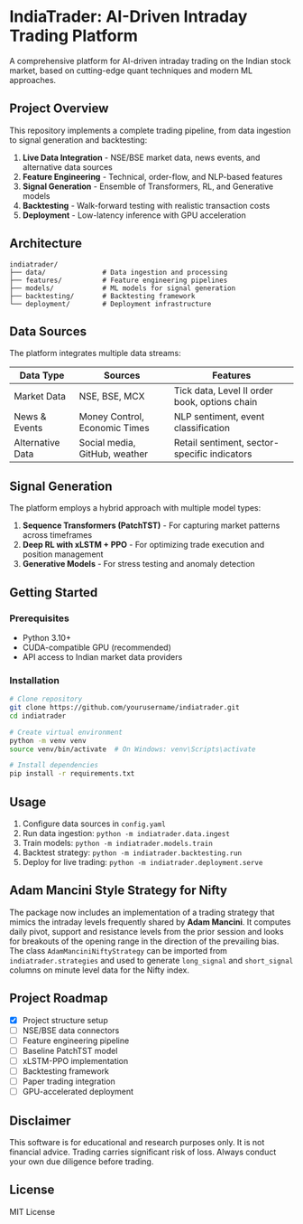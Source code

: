 # IndiaTrader: AI-Driven Intraday Trading Platform

A comprehensive platform for AI-driven intraday trading on the Indian stock market, based on cutting-edge quant techniques and modern ML approaches.

## Project Overview

This repository implements a complete trading pipeline, from data ingestion to signal generation and backtesting:

1. **Live Data Integration** - NSE/BSE market data, news events, and alternative data sources
2. **Feature Engineering** - Technical, order-flow, and NLP-based features
3. **Signal Generation** - Ensemble of Transformers, RL, and Generative models
4. **Backtesting** - Walk-forward testing with realistic transaction costs
5. **Deployment** - Low-latency inference with GPU acceleration

## Architecture

```
indiatrader/
├── data/              # Data ingestion and processing
├── features/          # Feature engineering pipelines
├── models/            # ML models for signal generation
├── backtesting/       # Backtesting framework
└── deployment/        # Deployment infrastructure
```

## Data Sources

The platform integrates multiple data streams:

| Data Type | Sources | Features |
|-----------|---------|----------|
| Market Data | NSE, BSE, MCX | Tick data, Level II order book, options chain |
| News & Events | Money Control, Economic Times | NLP sentiment, event classification |
| Alternative Data | Social media, GitHub, weather | Retail sentiment, sector-specific indicators |

## Signal Generation

The platform employs a hybrid approach with multiple model types:

1. **Sequence Transformers (PatchTST)** - For capturing market patterns across timeframes
2. **Deep RL with xLSTM + PPO** - For optimizing trade execution and position management
3. **Generative Models** - For stress testing and anomaly detection

## Getting Started

### Prerequisites

- Python 3.10+
- CUDA-compatible GPU (recommended)
- API access to Indian market data providers

### Installation

```bash
# Clone repository
git clone https://github.com/yourusername/indiatrader.git
cd indiatrader

# Create virtual environment
python -m venv venv
source venv/bin/activate  # On Windows: venv\Scripts\activate

# Install dependencies
pip install -r requirements.txt
```

## Usage

1. Configure data sources in `config.yaml`
2. Run data ingestion: `python -m indiatrader.data.ingest`
3. Train models: `python -m indiatrader.models.train`
4. Backtest strategy: `python -m indiatrader.backtesting.run`
5. Deploy for live trading: `python -m indiatrader.deployment.serve`

## Adam Mancini Style Strategy for Nifty

The package now includes an implementation of a trading strategy that mimics
the intraday levels frequently shared by **Adam Mancini**.  It computes daily
pivot, support and resistance levels from the prior session and looks for
breakouts of the opening range in the direction of the prevailing bias.  The
class `AdamManciniNiftyStrategy` can be imported from `indiatrader.strategies`
and used to generate ``long_signal`` and ``short_signal`` columns on minute
level data for the Nifty index.

## Project Roadmap

- [x] Project structure setup
- [ ] NSE/BSE data connectors
- [ ] Feature engineering pipeline
- [ ] Baseline PatchTST model
- [ ] xLSTM-PPO implementation
- [ ] Backtesting framework
- [ ] Paper trading integration
- [ ] GPU-accelerated deployment

## Disclaimer

This software is for educational and research purposes only. It is not financial advice. Trading carries significant risk of loss. Always conduct your own due diligence before trading.

## License

MIT License